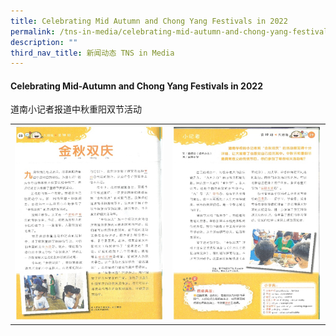 ```yaml
---
title: Celebrating Mid Autumn and Chong Yang Festivals in 2022
permalink: /tns-in-media/celebrating-mid-autumn-and-chong-yang-festivals-in-2022/
description: ""
third_nav_title: 新闻动态 TNS in Media
---
```

#### Celebrating Mid-Autumn and Chong Yang Festivals in 2022

道南小记者报道中秋重阳双节活动



|  |  | 
| -------- | -------- |
|  ![](/images/Heritage/TNS%20in%20Media/img_celebrating-mid-autumn-and-chong-yang-festivals-in-2022_1.jpg)    | ![](/images/Heritage/TNS%20in%20Media/img_celebrating-mid-autumn-and-chong-yang-festivals-in-2022_2.jpg)   |